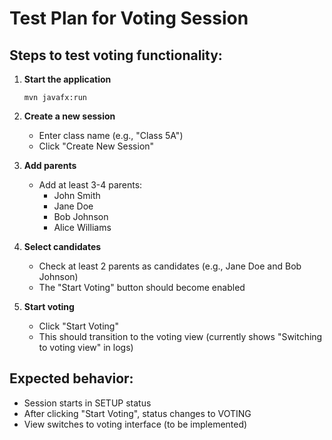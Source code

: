 # Test Plan for Voting Session

## Steps to test voting functionality:

1. **Start the application**
   ```
   mvn javafx:run
   ```

2. **Create a new session**
   - Enter class name (e.g., "Class 5A")
   - Click "Create New Session"

3. **Add parents**
   - Add at least 3-4 parents:
     - John Smith
     - Jane Doe  
     - Bob Johnson
     - Alice Williams

4. **Select candidates**
   - Check at least 2 parents as candidates (e.g., Jane Doe and Bob Johnson)
   - The "Start Voting" button should become enabled

5. **Start voting**
   - Click "Start Voting"
   - This should transition to the voting view (currently shows "Switching to voting view" in logs)

## Expected behavior:
- Session starts in SETUP status
- After clicking "Start Voting", status changes to VOTING
- View switches to voting interface (to be implemented)